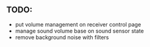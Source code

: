 TODO:
-----

- put volume management on receiver control page
- manage sound volume base on sound sensor state
- remove background noise with filters
